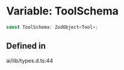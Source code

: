 # Variable: ToolSchema

```ts
const ToolSchema: ZodObject<Tool>;
```

## Defined in

ai/lib/types.d.ts:44
